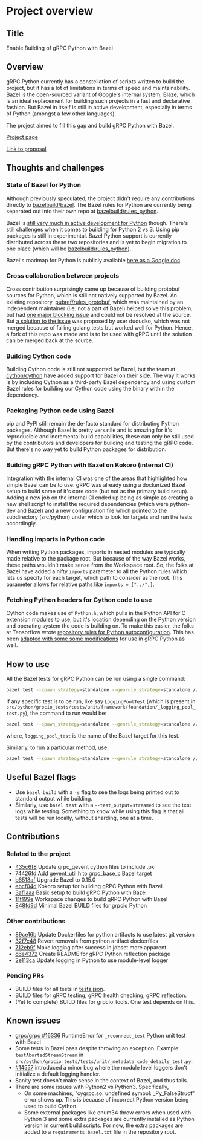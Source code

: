 # Project overview

## Title

Enable Building of gRPC Python with Bazel

## Overview

gRPC Python currently has a constellation of scripts written to build the
project, but it has a lot of limitations in terms of speed and maintainability.
[Bazel](https://bazel.build/) is the open-sourced variant of Google's internal
system, Blaze, which is an ideal replacement for building such projects in a
fast and declarative fashion. But Bazel in itself is still in active
development, especially in terms of Python (amongst a few other languages).

The project aimed to fill this gap and build gRPC Python with Bazel.

[Project page](https://summerofcode.withgoogle.com/projects/#6482576244473856)

[Link to proposal](https://storage.googleapis.com/summerofcode-prod.appspot.com/gsoc/core_project/doc/5316764725411840_1522049732_Naresh_Ramesh_-_GSoC_proposal.pdf)

## Thoughts and challenges

### State of Bazel for Python

Although previously speculated, the project didn't require any contributions
directly to [bazelbuild/bazel](https://github.com/bazelbuild/bazel). The Bazel
rules for Python are currently being separated out into their own repo at
[bazelbuild/rules_python](https://github.com/bazelbuild/rules_python/).

Bazel is [still very much in active development for
Python](https://groups.google.com/forum/#!topic/bazel-sig-python/iQjV9sfSufw)
though. There's still challenges when it comes to building for Python 2 vs 3.
Using pip packages is still in experimental. Bazel Python support is currently
distributed across these two repositories and is yet to begin migration to one
place (which will be
[bazelbuild/rules_python](https://github.com/bazelbuild/rules_python/)).

Bazel's roadmap for Python is publicly available [here as a Google
doc](https://docs.google.com/document/d/1A6J3j3y1SQ0HliS86_mZBnB5UeBe7vExWL2Ryd_EONI/edit).

### Cross collaboration between projects

Cross contribution surprisingly came up because of building protobuf sources
for Python, which is still not natively supported by Bazel. An existing
repository, [pubref/rules_protobuf](https://github.com/pubref/rules_protobuf),
which was maintained by an independent maintainer (i.e. not a part of Bazel)
helped solve this problem, but had [one major blocking
issue](https://github.com/pubref/rules_protobuf/issues/233) and could not be
resolved at the source. But [a solution to the
issue](https://github.com/pubref/rules_protobuf/pull/196) was proposed by user
dududko, which was not merged because of failing golang tests but worked well
for Python. Hence, a fork of this repo was made and is to be used with gRPC
until the solution can be merged back at the source.

### Building Cython code

Building Cython code is still not supported by Bazel, but the team at
[cython/cython](https://github.com/cython/cython) have added support for Bazel
on their side. The way it works is by including Cython as a third-party Bazel
dependency and using custom Bazel rules for building our Cython code using the
binary within the dependency.

### Packaging Python code using Bazel

pip and PyPI still remain the de-facto standard for distributing Python
packages. Although Bazel is pretty versatile and is amazing for it's
reproducible and incremental build capabilities, these can only be still used
by the contributors and developers for building and testing the gRPC code. But
there's no way yet to build Python packages for distribution.

### Building gRPC Python with Bazel on Kokoro (internal CI)

Integration with the internal CI was one of the areas that highlighted how
simple Bazel can be to use. gRPC was already using a dockerized Bazel setup to
build some of it's core code (but not as the primary build setup). Adding a new
job on the internal CI ended up being as simple as creating a new shell script
to install the required dependencies (which were python-dev and Bazel) and a
new configuration file which pointed to the subdirectory (src/python) under
which to look for targets and run the tests accordingly.

### Handling imports in Python code

When writing Python packages, imports in nested modules are typically made
relative to the package root. But because of the way Bazel works, these paths
wouldn't make sense from the Workspace root. So, the folks at Bazel have added
a nifty `imports` parameter to all the Python rules which lets us specify for
each target, which path to consider as the root. This parameter allows for
relative paths like `imports = ["../",]`.

### Fetching Python headers for Cython code to use

Cython code makes use of `Python.h`, which pulls in the Python API for C
extension modules to use, but it's location depending on the Python version and
operating system the code is building on. To make this easier, the folks at
Tensorflow wrote [repository rules for Python
autoconfiguration](https://github.com/tensorflow/tensorflow/tree/e447ae4759317156d31a9421290716f0ffbffcd8/third_party/py).
This has been [adapted with some some
modifications](https://github.com/grpc/grpc/pull/15992) for use in gRPC Python
as well.

## How to use

All the Bazel tests for gRPC Python can be run using a single command:

```bash
bazel test --spawn_strategy=standalone --genrule_strategy=standalone //src/python/...
```

If any specific test is to be run, like say `LoggingPoolTest` (which is present
in
`src/python/grpcio_tests/tests/unit/framework/foundation/_logging_pool_test.py`),
the command to run would be:

```bash
bazel test --spawn_strategy=standalone --genrule_strategy=standalone //src/python/grpcio_tests/tests/unit/framework/foundation:logging_pool_test
```

where, `logging_pool_test` is the name of the Bazel target for this test.

Similarly, to run a particular method, use:

```bash
bazel test --spawn_strategy=standalone --genrule_strategy=standalone //src/python/grpcio_tests/tests/unit/_rpc_test --test_arg=RPCTest.testUnrecognizedMethod
```

## Useful Bazel flags

- Use `bazel build` with a `-s` flag to see the logs being printed out to
    standard output while building. 
- Similarly, use `bazel test` with a `--test_output=streamed` to see the
    test logs while testing. Something to know while using this flag is that all
    tests will be run locally, without sharding, one at a time.

## Contributions

### Related to the project

- [435c6f8](https://github.com/grpc/grpc/commit/435c6f8d1e53783ec049b3482445813afd8bc514)
    Update grpc_gevent cython files to include .pxi
- [74426fd](https://github.com/grpc/grpc/commit/74426fd2164c51d6754732ebe372133c19ba718c)
    Add gevent_util.h to grpc_base_c Bazel target
- [b6518af](https://github.com/grpc/grpc/commit/b6518afdd610f0115b42aee1ffc71520c6b0d6b1)
    Upgrade Bazel to 0.15.0
- [ebcf04d](https://github.com/grpc/grpc/commit/ebcf04d075333c42979536c5dd2091d363f67e5a)
    Kokoro setup for building gRPC Python with Bazel
- [3af1aaa](https://github.com/grpc/grpc/commit/3af1aaadabf49bc6274711a11f81627c0f351a9a)
    Basic setup to build gRPC Python with Bazel
- [11f199e](https://github.com/grpc/grpc/commit/11f199e34dc416a2bd8b56391b242a867bedade4)
    Workspace changes to build gRPC Python with Bazel
- [848fd9d](https://github.com/grpc/grpc/commit/848fd9d75f6df10f00e8328ff052c0237b3002ab)
    Minimal Bazel BUILD files for grpcio Python

### Other contributions

- [89ce16b](https://github.com/grpc/grpc/commit/89ce16b6daaad4caeb1c9ba670c6c4b62ea1a93c)
    Update Dockerfiles for python artifacts to use latest git version
- [32f7c48](https://github.com/grpc/grpc/commit/32f7c48dad71cac7af652bf994ab1dde3ddb0607)
    Revert removals from python artifact dockerfiles
- [712eb9f](https://github.com/grpc/grpc/commit/712eb9ff91cde66af94e8381ec01ad512ed6d03c)
    Make logging after success in jobset more apparent
- [c6e4372](https://github.com/grpc/grpc/commit/c6e4372f8a93bb0eb996b5f202465785422290f2)
    Create README for gRPC Python reflection package
- [2e113ca](https://github.com/grpc/grpc/commit/2e113ca6b2cc31aa8a9687d40ee1bd759381654f)
    Update logging in Python to use module-level logger

### Pending PRs

- BUILD files for all tests in
    [tests.json](https://github.com/ghostwriternr/grpc/blob/70c8a58b2918a5369905e5a203d7ce7897b6207e/src/python/grpcio_tests/tests/tests.json).
- BUILD files for gRPC testing, gRPC health checking, gRPC reflection.
- (Yet to complete) BUILD files for grpcio_tools. One test depends on this.

## Known issues

- [grpc/grpc #16336](https://github.com/grpc/grpc/issues/16336) RuntimeError
    for `_reconnect_test` Python unit test with Bazel
- Some tests in Bazel pass despite throwing an exception. Example:
    `testAbortedStreamStream` in
    `src/python/grpcio_tests/tests/unit/_metadata_code_details_test.py`.
- [#14557](https://github.com/grpc/grpc/pull/14557) introduced a minor bug
    where the module level loggers don't initialize a default logging handler.
- Sanity test doesn't make sense in the context of Bazel, and thus fails.
- There are some issues with Python2 vs Python3. Specifically,
  - On some machines, “cygrpc.so: undefined symbol: _Py_FalseStruct” error
    shows up. This is because of incorrect Python version being used to build
    Cython.
  - Some external packages like enum34 throw errors when used with Python 3 and
    some extra packages are currently installed as Python version in current
    build scripts. For now, the extra packages are added to a
    `requirements.bazel.txt` file in the repository root.
